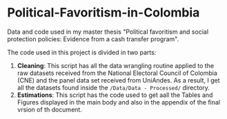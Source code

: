 # Political-Favoritism-in-Colombia
Data and code used in my master thesis "Political favoritism and social protection policies: Evidence from a cash transfer program".

The code used in this project is divided in two parts:
1. **Cleaning**: This script has all the data wrangling routine applied to the raw datasets received from the National Electoral Council of Colombia (CNE) and the panel data set received from UniAndes. As a result, I get all the datasets found inside the `/Data/Data - Processed/` directory.
2. **Estimations**: This script has the code used to get aall the Tables and Figures displayed in the main body and also in the appendix of the final vrsion of th document.
